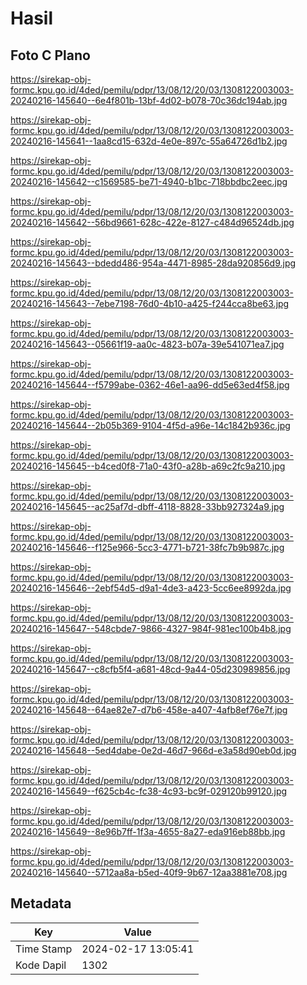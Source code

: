 # Hasil

## Foto C Plano

https://sirekap-obj-formc.kpu.go.id/4ded/pemilu/pdpr/13/08/12/20/03/1308122003003-20240216-145640--6e4f801b-13bf-4d02-b078-70c36dc194ab.jpg

https://sirekap-obj-formc.kpu.go.id/4ded/pemilu/pdpr/13/08/12/20/03/1308122003003-20240216-145641--1aa8cd15-632d-4e0e-897c-55a64726d1b2.jpg

https://sirekap-obj-formc.kpu.go.id/4ded/pemilu/pdpr/13/08/12/20/03/1308122003003-20240216-145642--c1569585-be71-4940-b1bc-718bbdbc2eec.jpg

https://sirekap-obj-formc.kpu.go.id/4ded/pemilu/pdpr/13/08/12/20/03/1308122003003-20240216-145642--56bd9661-628c-422e-8127-c484d96524db.jpg

https://sirekap-obj-formc.kpu.go.id/4ded/pemilu/pdpr/13/08/12/20/03/1308122003003-20240216-145643--bdedd486-954a-4471-8985-28da920856d9.jpg

https://sirekap-obj-formc.kpu.go.id/4ded/pemilu/pdpr/13/08/12/20/03/1308122003003-20240216-145643--7ebe7198-76d0-4b10-a425-f244cca8be63.jpg

https://sirekap-obj-formc.kpu.go.id/4ded/pemilu/pdpr/13/08/12/20/03/1308122003003-20240216-145643--05661f19-aa0c-4823-b07a-39e541071ea7.jpg

https://sirekap-obj-formc.kpu.go.id/4ded/pemilu/pdpr/13/08/12/20/03/1308122003003-20240216-145644--f5799abe-0362-46e1-aa96-dd5e63ed4f58.jpg

https://sirekap-obj-formc.kpu.go.id/4ded/pemilu/pdpr/13/08/12/20/03/1308122003003-20240216-145644--2b05b369-9104-4f5d-a96e-14c1842b936c.jpg

https://sirekap-obj-formc.kpu.go.id/4ded/pemilu/pdpr/13/08/12/20/03/1308122003003-20240216-145645--b4ced0f8-71a0-43f0-a28b-a69c2fc9a210.jpg

https://sirekap-obj-formc.kpu.go.id/4ded/pemilu/pdpr/13/08/12/20/03/1308122003003-20240216-145645--ac25af7d-dbff-4118-8828-33bb927324a9.jpg

https://sirekap-obj-formc.kpu.go.id/4ded/pemilu/pdpr/13/08/12/20/03/1308122003003-20240216-145646--f125e966-5cc3-4771-b721-38fc7b9b987c.jpg

https://sirekap-obj-formc.kpu.go.id/4ded/pemilu/pdpr/13/08/12/20/03/1308122003003-20240216-145646--2ebf54d5-d9a1-4de3-a423-5cc6ee8992da.jpg

https://sirekap-obj-formc.kpu.go.id/4ded/pemilu/pdpr/13/08/12/20/03/1308122003003-20240216-145647--548cbde7-9866-4327-984f-981ec100b4b8.jpg

https://sirekap-obj-formc.kpu.go.id/4ded/pemilu/pdpr/13/08/12/20/03/1308122003003-20240216-145647--c8cfb5f4-a681-48cd-9a44-05d230989856.jpg

https://sirekap-obj-formc.kpu.go.id/4ded/pemilu/pdpr/13/08/12/20/03/1308122003003-20240216-145648--64ae82e7-d7b6-458e-a407-4afb8ef76e7f.jpg

https://sirekap-obj-formc.kpu.go.id/4ded/pemilu/pdpr/13/08/12/20/03/1308122003003-20240216-145648--5ed4dabe-0e2d-46d7-966d-e3a58d90eb0d.jpg

https://sirekap-obj-formc.kpu.go.id/4ded/pemilu/pdpr/13/08/12/20/03/1308122003003-20240216-145649--f625cb4c-fc38-4c93-bc9f-029120b99120.jpg

https://sirekap-obj-formc.kpu.go.id/4ded/pemilu/pdpr/13/08/12/20/03/1308122003003-20240216-145649--8e96b7ff-1f3a-4655-8a27-eda916eb88bb.jpg

https://sirekap-obj-formc.kpu.go.id/4ded/pemilu/pdpr/13/08/12/20/03/1308122003003-20240216-145640--5712aa8a-b5ed-40f9-9b67-12aa3881e708.jpg


## Metadata

| Key        | Value               |
| ---------- | ------------------- |
| Time Stamp | 2024-02-17 13:05:41 |
| Kode Dapil | 1302                |



